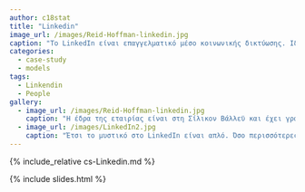 ```yaml
---
author: c18stat
title: "Linkedin"
image_url: /images/Reid-Hoffman-linkedin.jpg
caption: "Το LinkedIn είναι επαγγελματικό μέσο κοινωνικής δικτύωσης. Ιδρύθηκε τον Δεκέμβριο του 2002 από τον Ρέιντ Χόφμαν, αλλά ξεκίνησε επίσημα στις 5 Μαΐου του 2003."
categories:
  - case-study
  - models
tags:
  - Linkendin
  - People
gallery:
  - image_url: /images/Reid-Hoffman-linkedin.jpg
    caption: "H έδρα της εταιρίας είναι στη Σίλικον Βάλλεϋ και έχει γραφεία ανά τον κόσμο. Όπως και τα Facebook, Twitter, Instagram έτσι και το Linkedin ανήκει στα Social Media, λεγόμενα και ως Κοινωνικά Μέσα. Αποτελεί το σημείο όπου συναντούνται  επαγγελματίες κάθε κλάδου και ειδικότητας. Πρόκειται συγκεκριμένα για ένα Κοινωνικό Δίκτυο που στόχος του είναι να συνδέσει όλους τους επαγγελματίες του κόσμου, κάνοντας τους πιο παραγωγικούς και καλύτερους στην εργασία τους."
  - image_url: /images/LinkedIn2.jpg
    caption: "Έτσι το μυστικό στο LinkedIn είναι απλό. Όσο περισσότερες συνδέσεις κάνει ο χρήστης, τόσο μεγαλύτερες είναι οι πιθανότητες να βρει δουλειά. Για να επεκταθεί  το δίκτυο, θα πρέπει ο χρήστης να είναι  πολύ δραστήριος και συχνά να επαναξιολογεί τις συνδέσεις του"
---
```


{% include_relative cs-Linkedin.md %}

{% include slides.html %}
